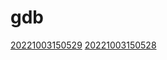 # gdb
[20221003150529](/zet/20221003150529/README.md)
[20221003150528](/zet/20221003150528/README.md)

